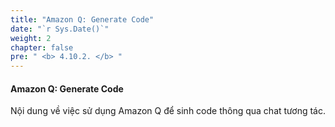 ```yaml
---
title: "Amazon Q: Generate Code"
date: "`r Sys.Date()`"
weight: 2
chapter: false
pre: " <b> 4.10.2. </b> "
---
```


#### Amazon Q: Generate Code

Nội dung về việc sử dụng Amazon Q để sinh code thông qua chat tương tác.
